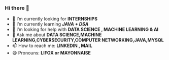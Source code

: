 ### Hi there 👋
- 🔭 I’m currently looking for **INTERNSHIPS**
- 🌱 I’m currently learning **_JAVA + DSA_**
- 🤔 I’m looking for help with **DATA SCIENCE , MACHINE LEARNING & AI**
- 💬 Ask me about **DATA SCIENCE,MACHINE LEARNING,CYBERSECURITY,COMPUTER NETWORKING,JAVA,MYSQL**
- 📫 How to reach me: **LINKEDIN , MAIL**
- 😄 Pronouns: **LIFOX or MAYONNAISE**

<!--
**iamlifox/iamlifox** is a ✨ _special_ ✨ repository because its `README.md` (this file) appears on your GitHub profile.

Here are some ideas to get you started:

- 🔭 I’m currently looking for **INTENRSHIPS**
- 🌱 I’m currently learning _JAVA + DSA_
- 👯 I’m looking to collaborate on **_WEB DEVELOPMENT_**
- 🤔 I’m looking for help with **FRONT-END WEB DEVELOPMENT**
- 💬 Ask me about **CYBERSECURITY , COMPUTER NETWORKING**
- 📫 How to reach me: _Linkedin,E-mail_
- 😄 Pronouns: **Lifox **
- ⚡ Fun fact: **You never know who I am ?**
-->
